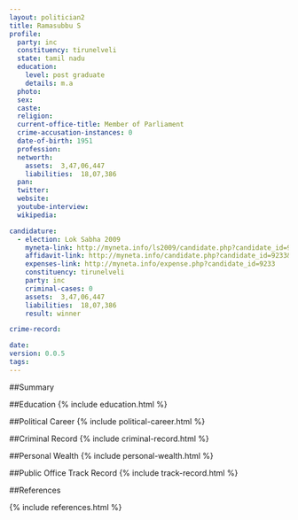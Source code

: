 ```yaml
---
layout: politician2
title: Ramasubbu S
profile: 
  party: inc
  constituency: tirunelveli
  state: tamil nadu
  education: 
    level: post graduate
    details: m.a
  photo: 
  sex: 
  caste: 
  religion: 
  current-office-title: Member of Parliament
  crime-accusation-instances: 0
  date-of-birth: 1951
  profession: 
  networth: 
    assets:  3,47,06,447
    liabilities:  18,07,386
  pan: 
  twitter: 
  website: 
  youtube-interview: 
  wikipedia: 

candidature: 
  - election: Lok Sabha 2009
    myneta-link: http://myneta.info/ls2009/candidate.php?candidate_id=9233
    affidavit-link: http://myneta.info/candidate.php?candidate_id=9233&scan=original
    expenses-link: http://myneta.info/expense.php?candidate_id=9233
    constituency: tirunelveli 
    party: inc
    criminal-cases: 0
    assets:  3,47,06,447
    liabilities:  18,07,386
    result: winner 

crime-record: 

date: 
version: 0.0.5
tags: 
---
```

##Summary


##Education
{% include education.html %}


##Political Career
{% include political-career.html %}


##Criminal Record
{% include criminal-record.html %}


##Personal Wealth
{% include personal-wealth.html %}


##Public Office Track Record
{% include track-record.html %}


##References


{% include references.html %}